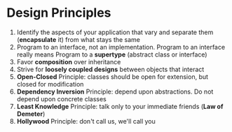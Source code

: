 # Design Principles

1. Identify the aspects of your application that vary and separate them (**encapsulate** it) from what stays the same
2. Program to an interface, not an implementation. Program to an interface really means Program to a **supertype** (abstract class or interface)
3. Favor **composition** over inheritance
4. Strive for **loosely coupled designs** between objects that interact
5. **Open-Closed** Principle: classes should be open for extension, but closed for modification
6. **Dependency Inversion** Principle: depend upon abstractions. Do not depend upon concrete classes
7. **Least Knowledge** Principle: talk only to your immediate friends (**Law of Demeter**)
8. **Hollywood** Principle: don't call us, we'll call you
